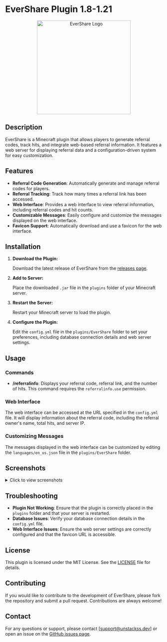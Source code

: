 # EverShare Plugin 1.8-1.21

<p align="center">
  <img src="https://i.imgur.com/m5Nwigv.png" alt="EverShare Logo" width="300"/>
</p>

## Description

EverShare is a Minecraft plugin that allows players to generate referral codes, track hits, and integrate web-based referral information. It features a web server for displaying referral data and a configuration-driven system for easy customization.

## Features

- **Referral Code Generation**: Automatically generate and manage referral codes for players.
- **Referral Tracking**: Track how many times a referral link has been accessed.
- **Web Interface**: Provides a web interface to view referral information, including referral codes and hit counts.
- **Customizable Messages**: Easily configure and customize the messages displayed on the web interface.
- **Favicon Support**: Automatically download and use a favicon for the web interface.

## Installation

1. **Download the Plugin:**

   Download the latest release of EverShare from the [releases page](https://github.com/UnStackss/EverShare/releases).

2. **Add to Server:**

   Place the downloaded `.jar` file in the `plugins` folder of your Minecraft server.

3. **Restart the Server:**

   Restart your Minecraft server to load the plugin.

4. **Configure the Plugin:**

   Edit the `config.yml` file in the `plugins/EverShare` folder to set your preferences, including database connection details and web server settings.

## Usage

### Commands

- **/referralinfo**: Displays your referral code, referral link, and the number of hits. This command requires the `referralinfo.use` permission.

### Web Interface

The web interface can be accessed at the URL specified in the `config.yml` file. It will display information about the referral code, including the referral owner's name, total hits, and server IP.

### Customizing Messages

The messages displayed in the web interface can be customized by editing the `languages/en_us.json` file in the `plugins/EverShare` folder.

## Screenshots

<details>
<summary>Click to view screenshots</summary>

<p align="center">
  <img src="https://i.imgur.com/YUqxNEv.png" alt="Screenshot 1" width="600"/>
</p>

<p align="center">
  <img src="https://i.imgur.com/oxTERNn.png" alt="Screenshot 2" width="600"/>
</p>

<p align="center">
  <img src="https://i.imgur.com/TXUi0Cb.png" alt="Screenshot 3" width="600"/>
</p>

<p align="center">
  <img src="https://i.imgur.com/BmlgqXy.png" alt="Screenshot 4" width="600"/>
</p>

<p align="center">
  <img src="https://i.imgur.com/9JxSzt8.png" alt="Screenshot 5" width="600"/>
</p>

</details>

## Troubleshooting

- **Plugin Not Working**: Ensure that the plugin is correctly placed in the `plugins` folder and that your server is restarted.
- **Database Issues**: Verify your database connection details in the `config.yml` file.
- **Web Interface Issues**: Ensure the web server settings are correctly configured and that the favicon URL is accessible.

## License

This plugin is licensed under the MIT License. See the [LICENSE](LICENSE) file for details.

## Contributing

If you would like to contribute to the development of EverShare, please fork the repository and submit a pull request. Contributions are always welcome!

## Contact

For any questions or support, please contact [support@unstackss.dev] or open an issue on the [GitHub issues page](https://github.com/UnStackss/EverShare/issues).

